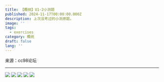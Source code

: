 ```yaml
---
title: 【概统】U1-2小测题
published: 2024-11-17T00:00:00.000Z
description: 上次没考过的小测原题。
image: ''
tags:
  - exercises
category: 概统
draft: false
lang: ''
---
```

来源：cc98论坛

---
![](/media/WechatIMG306.jpg)
![](/media/WechatIMG307.jpg)
![](/media/WechatIMG308.jpg)
![](/media/WechatIMG309.jpg)
![](/media/WechatIMG310.jpg)



